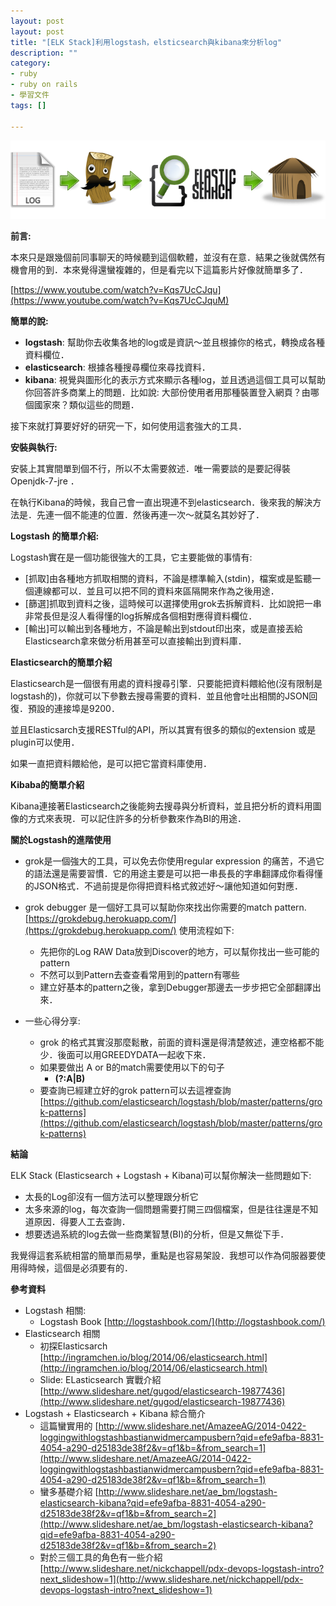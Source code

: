 ```yaml
---
layout: post
layout: post
title: "[ELK Stack]利用logstash，elsticsearch與kibana來分析log"
description: ""
category: 
- ruby
- ruby on rails
- 學習文件
tags: []

---
```



![image](../images/2014/file-logstash-es-kibana.png)

**前言:**

本來只是跟幾個前同事聊天的時候聽到這個軟體，並沒有在意．結果之後就偶然有機會用的到．本來覺得還蠻複雜的，但是看完以下這篇影片好像就簡單多了．

[https://www.youtube.com/watch?v=Kqs7UcCJqu](https://www.youtube.com/watch?v=Kqs7UcCJquM)

**簡單的說:**

- **logstash**: 幫助你去收集各地的log或是資訊～並且根據你的格式，轉換成各種資料欄位．
- **elasticsearch**: 根據各種搜尋欄位來尋找資料．
- **kibana**: 視覺與圖形化的表示方式來顯示各種log，並且透過這個工具可以幫助你回答許多商業上的問題．比如說: 大部份使用者用那種裝置登入網頁？由哪個國家來？類似這些的問題．


接下來就打算要好好的研究一下，如何使用這套強大的工具．

<!--more-->

**安裝與執行:**

安裝上其實間單到個不行，所以不太需要敘述．唯一需要談的是要記得裝 Openjdk-7-jre ．

在執行Kibana的時候，我自己會一直出現連不到elasticsearch．後來我的解決方法是．先連一個不能連的位置．然後再連一次～就莫名其妙好了．


**Logstash 的簡單介紹:**

Logstash實在是一個功能很強大的工具，它主要能做的事情有:

- [抓取]由各種地方抓取相關的資料，不論是標準輸入(stdin)，檔案或是監聽一個連線都可以．並且可以把不同的資料來區隔開來作為之後用途．
- [篩選]抓取到資料之後，這時候可以選擇使用grok去拆解資料．比如說把一串非常長但是沒人看得懂的log拆解成各個相對應得資料欄位．
- [輸出]可以輸出到各種地方，不論是輸出到stdout印出來，或是直接丟給Elasticsearch拿來做分析用甚至可以直接輸出到資料庫．


**Elasticsearch的簡單介紹**

Elasticsearch是一個很有用處的資料搜尋引擎．只要能把資料餵給他(沒有限制是logstash的)，你就可以下參數去搜尋需要的資料．並且他會吐出相關的JSON回復．預設的連接埠是9200．

並且Elasticsarch支援RESTful的API，所以其實有很多的類似的extension 或是 plugin可以使用．

如果一直把資料餵給他，是可以把它當資料庫使用．

**Kibaba的簡單介紹**

Kibana連接著Elasticsearch之後能夠去搜尋與分析資料，並且把分析的資料用圖像的方式來表現．可以記住許多的分析參數來作為BI的用途．


**關於Logstash的進階使用**

- grok是一個強大的工具，可以免去你使用regular expression 的痛苦，不過它的語法還是需要習慣．它的用途主要是可以把一串長長的字串翻譯成你看得懂的JSON格式．不過前提是你得把資料格式敘述好～讓他知道如何對應．
- grok debugger 是一個好工具可以幫助你來找出你需要的match pattern. [https://grokdebug.herokuapp.com/](https://grokdebug.herokuapp.com/) 使用流程如下:
    - 先把你的Log RAW Data放到Discover的地方，可以幫你找出一些可能的pattern
    - 不然可以到Pattern去查查看常用到的pattern有哪些
    - 建立好基本的pattern之後，拿到Debugger那邊去一步步把它全部翻譯出來．
    
- 一些心得分享:
    - grok 的格式其實沒那麼鬆散，前面的資料還是得清楚敘述，連空格都不能少．後面可以用GREEDYDATA一起收下來．
    - 如果要做出 A or B的match需要使用以下的句子
        - **(?:A|B)**    
    - 要查詢已經建立好的grok pattern可以去這裡查詢 [https://github.com/elasticsearch/logstash/blob/master/patterns/grok-patterns](https://github.com/elasticsearch/logstash/blob/master/patterns/grok-patterns)
      

**結論**

ELK Stack (Elasticsearch + Logstash + Kibana)可以幫你解決一些問題如下:

- 太長的Log卻沒有一個方法可以整理跟分析它
- 太多來源的log，每次查詢一個問題需要打開三四個檔案，但是往往還是不知道原因．得要人工去查詢．
- 想要透過系統的log去做一些商業智慧(BI)的分析，但是又無從下手．

我覺得這套系統相當的簡單而易學，重點是也容易架設．我想可以作為伺服器要使用得時候，這個是必須要有的．


**參考資料**

- Logstash 相關:
    - Logstash Book [http://logstashbook.com/](http://logstashbook.com/) 
- Elasticsearch 相關
    - 初探Elasticsarch [http://ingramchen.io/blog/2014/06/elasticsearch.html](http://ingramchen.io/blog/2014/06/elasticsearch.html)
    - Slide: ELasticsearch 實戰介紹 [http://www.slideshare.net/gugod/elasticsearch-19877436](http://www.slideshare.net/gugod/elasticsearch-19877436)
- Logstash + Elasticsearch + Kibana 綜合簡介
    - 這篇蠻實用的 [http://www.slideshare.net/AmazeeAG/2014-0422-loggingwithlogstashbastianwidmercampusbern?qid=efe9afba-8831-4054-a290-d25183de38f2&v=qf1&b=&from_search=1](http://www.slideshare.net/AmazeeAG/2014-0422-loggingwithlogstashbastianwidmercampusbern?qid=efe9afba-8831-4054-a290-d25183de38f2&v=qf1&b=&from_search=1)
    - 蠻多基礎介紹 [http://www.slideshare.net/ae_bm/logstash-elasticsearch-kibana?qid=efe9afba-8831-4054-a290-d25183de38f2&v=qf1&b=&from_search=2](http://www.slideshare.net/ae_bm/logstash-elasticsearch-kibana?qid=efe9afba-8831-4054-a290-d25183de38f2&v=qf1&b=&from_search=2)
    - 對於三個工具的角色有一些介紹 [http://www.slideshare.net/nickchappell/pdx-devops-logstash-intro?next_slideshow=1](http://www.slideshare.net/nickchappell/pdx-devops-logstash-intro?next_slideshow=1)
    
    
    
